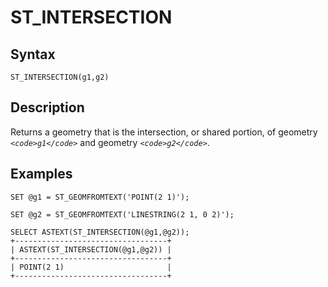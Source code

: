 
# ST_INTERSECTION

## Syntax


```
ST_INTERSECTION(g1,g2)
```

## Description


Returns a geometry that is the intersection, or shared portion, of geometry *`<code>g1</code>`* and geometry *`<code>g2</code>`*.


## Examples


```
SET @g1 = ST_GEOMFROMTEXT('POINT(2 1)');

SET @g2 = ST_GEOMFROMTEXT('LINESTRING(2 1, 0 2)');

SELECT ASTEXT(ST_INTERSECTION(@g1,@g2));
+----------------------------------+
| ASTEXT(ST_INTERSECTION(@g1,@g2)) |
+----------------------------------+
| POINT(2 1)                       |
+----------------------------------+
```
